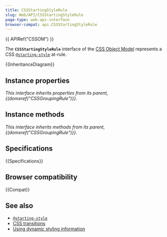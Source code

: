 ```yaml
---
title: CSSStartingStyleRule
slug: Web/API/CSSStartingStyleRule
page-type: web-api-interface
browser-compat: api.CSSStartingStyleRule
---
```


{{ APIRef("CSSOM") }}

The **`CSSStartingStyleRule`** interface of the [CSS Object Model](/en-US/docs/Web/API/CSS_Object_Model) represents a CSS [`@starting-style`](/en-US/docs/Web/CSS/@starting-style) at-rule.

{{InheritanceDiagram}}

## Instance properties

_This interface inherits properties from its parent, {{domxref("CSSGroupingRule")}}._

## Instance methods

_This interface inherits methods from its parent, {{domxref("CSSGroupingRule")}}._

## Specifications

{{Specifications}}

## Browser compatibility

{{Compat}}

## See also

- [`@starting-style`](/en-US/docs/Web/CSS/@starting-style)
- [CSS transitions](/en-US/docs/Web/CSS/CSS_transitions)
- [Using dynamic styling information](/en-US/docs/Web/API/CSS_Object_Model/Using_dynamic_styling_information)
